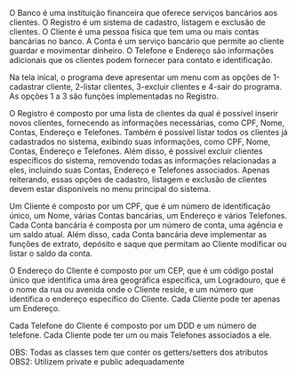 O Banco é uma instituição financeira que oferece serviços bancários aos clientes. O Registro é um sistema de cadastro, listagem e exclusão de clientes. O Cliente é uma pessoa física que tem uma ou mais contas bancárias no banco. A Conta é um serviço bancário que permite ao cliente guardar e movimentar dinheiro. O Telefone e Endereço são informações adicionais que os clientes podem fornecer para contato e identificação.

Na tela inical, o programa deve apresentar um menu com as opções de 1-cadastrar cliente, 2-listar clientes, 3-excluir clientes e 4-sair do programa. As opções 1 a 3 são funções implementadas no Registro.

O Registro é composto por uma lista de clientes da qual é possível inserir novos clientes, fornecendo as informações necessárias, como CPF, Nome, Contas, Endereço e Telefones. Também é possível listar todos os clientes já cadastrados no sistema, exibindo suas informações, como CPF, Nome, Contas, Endereço e Telefones. Além disso, é possível excluir clientes específicos do sistema, removendo todas as informações relacionadas a eles, incluindo suas Contas, Endereço e Telefones associados. Apenas reiterando, essas opções de cadastro, listagem e exclusão de clientes devem estar disponíveis no menu principal do sistema.

Um Cliente é composto por um CPF, que é um número de identificação único, um Nome, várias Contas bancárias, um Endereço e vários Telefones. Cada Conta bancária é composta por um número de conta, uma agência e um saldo atual. Além disso, cada Conta bancária deve implementar as funções de extrato, depósito e saque que permitam ao Cliente modificar ou listar o saldo da conta.

O Endereço do Cliente é composto por um CEP, que é um código postal único que identifica uma área geográfica específica, um Logradouro, que é o nome da rua ou avenida onde o Cliente reside, e um número que identifica o endereço específico do Cliente. Cada Cliente pode ter apenas um Endereço.

Cada Telefone do Cliente é composto por um DDD e um número de telefone. Cada Cliente pode ter um ou mais Telefones associados a ele.

OBS: Todas as classes tem que conter os getters/setters dos atributos
OBS2: Utilizem private e public adequadamente
